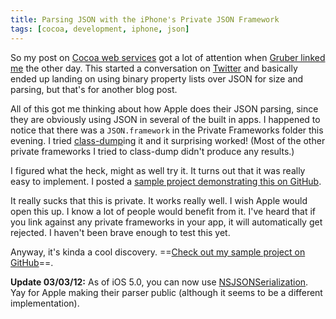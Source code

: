 ```yaml
---
title: Parsing JSON with the iPhone's Private JSON Framework
tags: [cocoa, development, iphone, json]
---
```


So my post on [Cocoa web services](http://samsoff.es/post/web-services-with-cocoa-surprise/) got a lot of attention when [Gruber linked me](http://daringfireball.net/linked/2009/10/29/soffes-json-plist) the other day. This started a conversation on [Twitter](http://twitter.com/samsoffes) and basically ended up landing on using binary property lists over JSON for size and parsing, but that's for another blog post.

All of this got me thinking about how Apple does their JSON parsing, since they are obviously using JSON in several of the built in apps. I happened to notice that there was a `JSON.framework` in the Private Frameworks folder this evening. I tried [class-dump](http://www.codethecode.com/projects/class-dump/)ing it and it surprising worked! (Most of the other private frameworks I tried to class-dump didn't produce any results.)

I figured what the heck, might as well try it. It turns out that it was really easy to implement. I posted a [sample project demonstrating this on GitHub](http://github.com/samsoffes/private-json-test).

It really sucks that this is private. It works really well. I wish Apple would open this up. I know a lot of people would benefit from it. I've heard that if you link against any private frameworks in your app, it will automatically get rejected. I haven't been brave enough to test this yet.

Anyway, it's kinda a cool discovery. ==[Check out my sample project on GitHub](http://github.com/samsoffes/private-json-test)==.

**Update 03/03/12:** As of iOS 5.0, you can now use [NSJSONSerialization](https://developer.apple.com/library/ios/#documentation/Foundation/Reference/NSJSONSerialization_Class/Reference/Reference.html#//apple_ref/doc/uid/TP40010946). Yay for Apple making their parser public (although it seems to be a different implementation).
